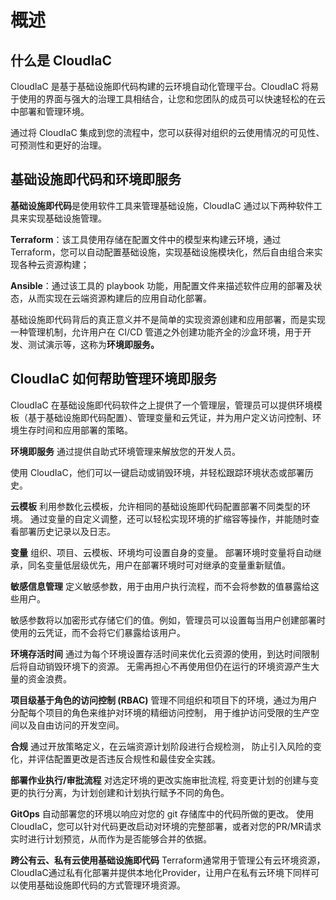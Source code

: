 # 概述

## 什么是 CloudIaC

CloudIaC 是基于基础设施即代码构建的云环境自动化管理平台。CloudIaC 将易于使用的界面与强大的治理工具相结合，让您和您团队的成员可以快速轻松的在云中部署和管理环境。

通过将 CloudIaC 集成到您的流程中，您可以获得对组织的云使用情况的可见性、可预测性和更好的治理。

## 基础设施即代码和环境即服务

**基础设施即代码**是使用软件工具来管理基础设施，CloudIaC 通过以下两种软件工具来实现基础设施管理。

**Terraform**：该工具使用存储在配置文件中的模型来构建云环境，通过 Terraform，您可以自动配置基础设施，实现基础设施模块化，然后自由组合来实现各种云资源构建；

**Ansible**：通过该工具的 playbook 功能，用配置文件来描述软件应用的部署及状态，从而实现在云端资源构建后的应用自动化部署。

基础设施即代码背后的真正意义并不是简单的实现资源创建和应用部署，而是实现一种管理机制，允许用户在 CI/CD 管道之外创建功能齐全的沙盒环境，用于开发、测试演示等，这称为**环境即服务。**

## CloudIaC 如何帮助管理环境即服务

CloudIaC 在基础设施即代码软件之上提供了一个管理层，管理员可以提供环境模板（基于基础设施即代码配置）、管理变量和云凭证，并为用户定义访问控制、环境生存时间和应用部署的策略。

**环境即服务**
通过提供自助式环境管理来解放您的开发人员。

使用 CloudIaC，他们可以一键启动或销毁环境，并轻松跟踪环境状态或部署历史。

**云模板**
利用参数化云模板，允许相同的基础设施即代码配置部署不同类型的环境。
通过变量的自定义调整，还可以轻松实现环境的扩缩容等操作，并能随时查看部署历史记录以及日志。

**变量**
组织、项目、云模板、环境均可设置自身的变量。
部署环境时变量将自动继承，同名变量低层级优先，用户在部署环境时可对继承的变量重新赋值。

**敏感信息管理**
定义敏感参数，用于由用户执行流程，而不会将参数的值暴露给这些用户。

敏感参数将以加密形式存储它们的值。例如，管理员可以设置每当用户创建部署时使用的云凭证，而不会将它们暴露给该用户。

**环境存活时间**
通过为每个环境设置存活时间来优化云资源的使用，到达时间限制后将自动销毁环境下的资源。
无需再担心不再使用但仍在运行的环境资源产生大量的资金浪费。

**项目级基于角色的访问控制 (RBAC)**
管理不同组织和项目下的环境，通过为用户分配每个项目的角色来维护对环境的精细访问控制，
用于维护访问受限的生产空间以及自由访问的开发空间。

**合规**
通过开放策略定义，在云端资源计划阶段进行合规检测，
防止引入风险的变化，并评估配置更改是否违反合规性和最佳安全实践。

**部署作业执行/审批流程**
对选定环境的更改实施审批流程, 将变更计划的创建与变更的执行分离，为计划创建和计划执行赋予不同的角色。

**GitOps**
自动部署您的环境以响应对您的 git 存储库中的代码所做的更改。
使用CloudIaC，您可以针对代码更改启动对环境的完整部署，或者对您的PR/MR请求实时进行计划预览，从而作为是否能够合并的依据。

**跨公有云、私有云使用基础设施即代码**
Terraform通常用于管理公有云环境资源，CloudIaC通过私有化部署并提供本地化Provider，让用户在私有云环境下同样可以使用基础设施即代码的方式管理环境资源。
